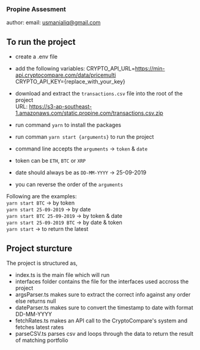 ### Propine Assesment
author: email: usmanialiq@gmail.com


## To run the project
- create a .env file
- add the following variables:
CRYPTO_API_URL=https://min-api.cryptocompare.com/data/pricemulti <br />
CRYPTO_API_KEY={replace_with_your_key}

- download and extract the `transactions.csv` file into the root of the project <br />
URL: https://s3-ap-southeast-1.amazonaws.com/static.propine.com/transactions.csv.zip 

- run command `yarn` to install the packages
- run comman `yarn start {arguments}` to run the project

- command line accepts the `arguments` -> `token` & `date`
- token can be `ETH`, `BTC` or `XRP`
- date should always be as `DD-MM-YYYY` -> 25-09-2019
- you can reverse the order of the `arguments`


Following are the examples: <br />
`yarn start BTC` -> by token <br />
`yarn start 25-09-2019` -> by date <br />
`yarn start BTC 25-09-2019` -> by token & date <br />
`yarn start 25-09-2019 BTC` -> by date & token <br />
`yarn start` -> to return the latest <br />

## Project sturcture
The project is structured as, <br />
- index.ts is the main file which will run <br />
- interfaces folder contains the file for the interfaces used accross the project
- argsParser.ts makes sure to extract the correct info against any order else returns null
- dateParser.ts makes sure to convert the timestamp to date with format DD-MM-YYYY
- fetchRates.ts makes an API call to the CryptoCompare's system and fetches latest rates
- parseCSV.ts parses csv and loops through the data to return the result of matching portfolio
